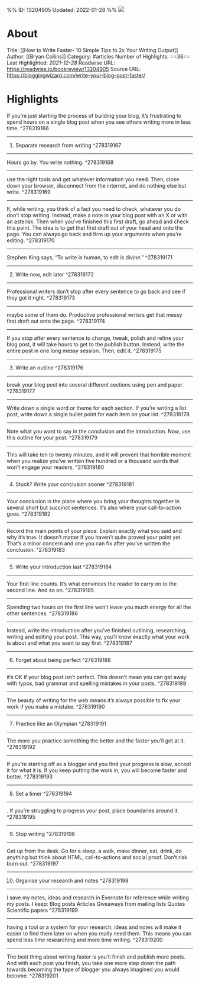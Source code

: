 %%
ID: 13204905
Updated: 2022-01-28
%%
![](https://readwise-assets.s3.amazonaws.com/static/images/article4.6bc1851654a0.png)

# About
Title: [[How to Write Faster- 10 Simple Tips to 2x Your Writing Output]]
Author: [[Bryan Collins]]
Category: #articles
Number of Highlights: ==36==
Last Highlighted: *2021-12-28*
Readwise URL: https://readwise.io/bookreview/13204905
Source URL: https://bloggingwizard.com/write-your-blog-post-faster/


# Highlights 
If you’re just starting the process of building your blog, it’s frustrating to spend hours on a single blog post when you see others writing more in less time.  ^278319166

---

1. Separate research from writing  ^278319167

---

Hours go by. You write nothing.  ^278319168

---

use the right tools and get whatever information you need. Then, close down your browser, disconnect from the internet, and do nothing else but write.  ^278319169

---

If, while writing, you think of a fact you need to check, whatever you do don’t stop writing.
Instead, make a note in your blog post with an X or with an asterisk. Then when you’ve finished this first draft, go ahead and check this point. The idea is to get that first draft out of your head and onto the page. You can always go back and firm up your arguments when you’re editing.  ^278319170

---

Stephen King says, “To write is human, to edit is divine.”  ^278319171

---

2. Write now, edit later  ^278319172

---

Professional writers don’t stop after every sentence to go back and see if they got it right.  ^278319173

---

maybe some of them do. Productive professional writers get that messy first draft out onto the page.  ^278319174

---

If you stop after every sentence to change, tweak, polish and refine your blog post, it will take hours to get to the publish button. Instead, write the entire post in one long messy session. Then, edit it.  ^278319175

---

3. Write an outline  ^278319176

---

break your blog post into several different sections using pen and paper.  ^278319177

---

Write down a single word or theme for each section. If you’re writing a list post, write down a single bullet point for each item on your list.  ^278319178

---

Note what you want to say in the conclusion and the introduction. Now, use this outline for your post.  ^278319179

---

This will take ten to twenty minutes, and it will prevent that horrible moment when you realize you’ve written five hundred or a thousand words that won’t engage your readers.  ^278319180

---

4. Stuck? Write your conclusion sooner  ^278319181

---

Your conclusion is the place where you bring your thoughts together in several short but succinct sentences. It’s also where your call-to-action goes.  ^278319182

---

Record the main points of your piece. Explain exactly what you said and why it’s true. It doesn’t matter if you haven’t quite proved your point yet. That’s a minor concern and one you can fix after you’ve written the conclusion.  ^278319183

---

5. Write your introduction last  ^278319184

---

Your first line counts. It’s what convinces the reader to carry on to the second line. And so on.  ^278319185

---

Spending two hours on the first line won’t leave you much energy for all the other sentences.  ^278319186

---

Instead, write the introduction after you’ve finished outlining, researching, writing and editing your post. This way, you’ll know exactly what your work is about and what you want to say first.  ^278319187

---

6. Forget about being perfect  ^278319188

---

it’s OK if your blog post isn’t perfect. This doesn’t mean you can get away with typos, bad grammar and spelling mistakes in your posts.  ^278319189

---

The beauty of writing for the web means it’s always possible to fix your work if you make a mistake.  ^278319190

---

7. Practice like an Olympian  ^278319191

---

The more you practice something the better and the faster you’ll get at it.  ^278319192

---

If you’re starting off as a blogger and you find your progress is slow, accept it for what it is. If you keep putting the work in, you will become faster and better.  ^278319193

---

8. Set a timer  ^278319194

---

. If you’re struggling to progress your post, place boundaries around it.  ^278319195

---

9. Stop writing  ^278319196

---

Get up from the desk. Go for a sleep, a walk, make dinner, eat, drink, do anything but think about HTML, call-to-actions and social proof. Don’t risk burn out.  ^278319197

---

10. Organise your research and notes  ^278319198

---

I save my notes, ideas and research in Evernote for reference while writing my posts. I keep:
Blog posts
Articles
Giveaways from mailing lists
Quotes
Scientific papers  ^278319199

---

having a tool or a system for your research, ideas and notes will make it easier to find them later on when you really need them. This means you can spend less time researching and more time writing.  ^278319200

---

The best thing about writing faster is you’ll finish and publish more posts. And with each post you finish, you take one more step down the path towards becoming the type of blogger you always imagined you would become.  ^278319201

